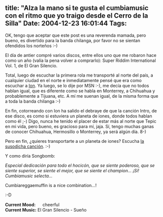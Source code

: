 title: "Alza la mano si te gusta el cumbiamusic con el ritmo que yo traigo desde el Cerro de la Silla"
Date: 2004-12-23 16:01:44
Tags: 
---
<p>OK, tengo que aceptar que este post es una reverenda mamada, pero bueno, es divertido para la banda chilanga, por favor no se sientan ofendidos los norteños :-)</p>

<p>El día de antier compré varios discos, entre ellos uno que me robaron hace como un año (valía la pena volver a comprarlo): Super Riddim International Vol. 1, de El Gran Silencio.</p>

<p>Total, luego de escuchar la primera rola me transporté al norte del país, a cualquier ciudad en el norte e inmediatamente pensé que era como escuchar a <a href="http://ion.gluch.org.mx/">Ion</a>. Ya luego, se lo dije por MSN :-), me decía que no todos hablan igual, que es diferente como se habla en Monterrey, a Chihuahua y probablemente a Tijuana, etc. A mí me suenan igual, de la misma forma que a toda la banda chilanga :-)</p>

<p>En fin, cotorreando con Ion ha salido el debraye de que la canción Intro, de ese disco, es como si estuviera un planeta de iones, donde todos hablan como él ;-) Digo, nunca he tenido el placer de estar más al norte que Tepic en mi vida, pero bueno, es gracioso para mí, jaja. Sí, tengo muchas ganas de conocer Chihuahua, Hermosillo o Monterrey, ya será algún día. 8-)</p>

<p>Pero en fin, ¿quieres transportarte a un planeta de iones? Escucha <a href="http://castor.dhcp.uia.mx/%7Edamogar/misc/intro.ogg">la susodicha canción</a>. :-)</p>

<p>Y como diría Songbomb:</p>

<p><em>Especial dedicación para todo el hocicón, que se siente poderoso, que se siente superior, se siente el mejor, que se siente el champion&#8230; ¡Sí! Cumbiamusic selecta&#8230;</em></p>

<p>Cumbiareggaemuffin is a nice combination&#8230;!</p>

<p>:-D</p>

<p><strong>Current Mood:</strong> <img width="15" height="15" src="http://stat.livejournal.com/img/mood/growf/smileys/smile.gif"/> cheerful<br/><strong>Current Music:</strong> El Gran Silencio - Sueño</p>
